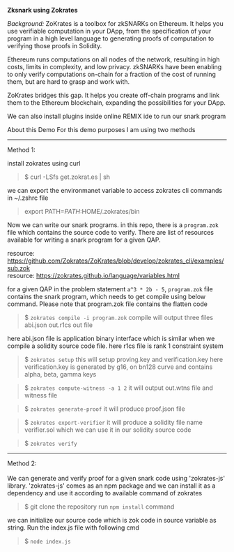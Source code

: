 **Zksnark using Zokrates**

*Background:*
ZoKrates is a toolbox for zkSNARKs on Ethereum. It helps you use verifiable computation in your DApp, from the specification of your program in a high level language to generating proofs of computation to verifying those proofs in Solidity.

Ethereum runs computations on all nodes of the network, resulting in high costs, limits in complexity, and low privacy. zkSNARKs have been enabling to only verify computations on-chain for a fraction of the cost of running them, but are hard to grasp and work with.

ZoKrates bridges this gap. It helps you create off-chain programs and link them to the Ethereum blockchain, expanding the possibilities for your DApp.


We can also install plugins inside online REMIX ide to run our snark program




About this Demo
For this demo purposes I am using two methods




****************

Method 1:

install zokrates using curl
> $ curl -LSfs get.zokrat.es | sh

we can export the environmanet variable to access zokrates cli commands in ~/.zshrc file
> export PATH=$PATH:$HOME/.zokrates/bin 

Now we can write our snark programs. in this repo, there is a `program.zok` file which contains the source code to verify. 
There are list of resources available for writing a snark program for a given QAP.

resource: https://github.com/Zokrates/ZoKrates/blob/develop/zokrates_cli/examples/sub.zok
<br />
resource: https://zokrates.github.io/language/variables.html

for a given QAP in the problem statement `a^3 * 2b - 5`, `program.zok` file contains the snark program, which needs to get compile using below command. Please note that program.zok file contains the flatten code

> $ `zokrates compile -i program.zok`
compile will output three files
abi.json
out.r1cs
out file

here abi.json file is application binary interface which is similar when we compile a solidity source code file.
here r1cs file is rank 1 constraint system


> $ `zokrates setup`
this will setup proving.key and verification.key
here verification.key is generated by g16, on bn128 curve and contains alpha, beta, gamma keys

> $ `zokrates compute-witness -a 1 2`
it will output out.wtns file and witness file


> $ `zokrates generate-proof`
it will produce proof.json file

> $ `zokrates export-verifier`
it will produce a solidity file name verifier.sol which we can use it in our solidity source code

> $ `zokrates verify`


****************


Method 2: 
<br />
<br />
We can generate and verify proof for a given snark code using 'zokrates-js' library.
'zokrates-js' comes as an npm package and we can install it as a dependency and use it according to available command of zokrates 

> $ git clone the repository
> run `npm install` command

we can initialize our source code which is zok code in source variable as string.
Run the index.js file with following cmd
> $ `node index.js`